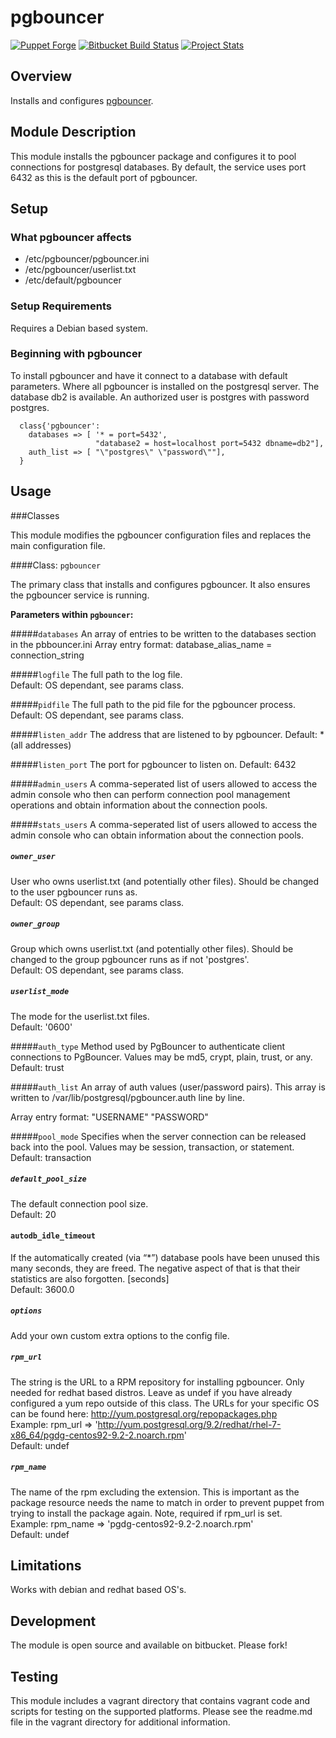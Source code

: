 # pgbouncer

[![Puppet Forge](http://img.shields.io/puppetforge/v/landcareresearch/pgbouncer.svg)](https://forge.puppetlabs.com/landcaresearch/pgbouncer)
[![Bitbucket Build Status](http://build.landcareresearch.co.nz/app/rest/builds/buildType%3A%28id%3ALinuxAdmin_PuppetPgbouncer_PuppetPgbouncer%29/statusIcon)](http://build.landcareresearch.co.nz/viewType.html?buildTypeId=LinuxAdmin_PuppetPgbouncer_PuppetPgbouncer&guest=1)
[![Project Stats](https://www.openhub.net/p/puppet-pgbouncer/widgets/project_thin_badge.gif)](https://www.openhub.net/p/puppet-pgbouncer)

## Overview
Installs and configures [pgbouncer](https://wiki.postgresql.org/wiki/PgBouncer).

## Module Description
This module installs the pgbouncer package and configures it to pool connections for postgresql databases.
By default, the service uses port 6432 as this is the default port of pgbouncer.

## Setup

### What pgbouncer affects

* /etc/pgbouncer/pgbouncer.ini
* /etc/pgbouncer/userlist.txt
* /etc/default/pgbouncer

### Setup Requirements 

Requires a Debian based system.

### Beginning with pgbouncer 

To install pgbouncer and have it connect to a database with default parameters.
Where all pgbouncer is installed on the postgresql server.  The database db2 is available.  An authorized user is postgres with password postgres.

```puppet 
  class{'pgbouncer': 
    databases => [ '* = port=5432',
                   "database2 = host=localhost port=5432 dbname=db2"],
    auth_list => [ "\"postgres\" \"password\""],
  }
```

## Usage

###Classes

This module modifies the pgbouncer configuration files and replaces the main configuration file.

####Class: `pgbouncer`

The primary class that installs and configures pgbouncer.  It also ensures the pgbouncer service is running.

**Parameters within `pgbouncer`:**

#####`databases`
An array of entries to be written to the databases section in the pbbouncer.ini
Array entry format: database_alias_name = connection_string

#####`logfile`
The full path to the log file.  
Default: OS dependant, see params class.

#####`pidfile`
The full path to the pid file for the pgbouncer process.  
Default: OS dependant, see params class.

#####`listen_addr`
The address that are listened to by pgbouncer.
Default: * (all addresses)

#####`listen_port`
The port for pgbouncer to listen on.
Default: 6432

#####`admin_users`
A comma-seperated list of users allowed to access the admin console who
then can perform connection pool management operations and obtain
information about the connection pools.

#####`stats_users`
A comma-seperated list of users allowed to access the admin console
who can obtain information about the connection pools.

##### `owner_user`
User who owns userlist.txt (and potentially other files). Should be changed to the user pgbouncer runs as.  
Default: OS dependant, see params class.

##### `owner_group`
Group which owns userlist.txt (and potentially other files). Should be changed to the group pgbouncer runs as if not 'postgres'.  
Default: OS dependant, see params class.

##### `userlist_mode`
The mode for the userlist.txt files.  
Default: '0600'

#####`auth_type`
Method used by PgBouncer to authenticate client connections
to PgBouncer. Values may be md5, crypt, plain, trust, or any. 
Default: trust

#####`auth_list`
An array of auth values (user/password pairs).
This array is written to /var/lib/postgresql/pgbouncer.auth line by line.

Array entry format: "USERNAME" "PASSWORD"

#####`pool_mode`
Specifies when the server connection can be released back
into the pool. Values may be session, transaction, or statement. 
Default: transaction

##### `default_pool_size`
The default connection pool size.  
Default: 20

#### `autodb_idle_timeout`
If the automatically created (via “*”) database pools have been unused
this many seconds, they are freed. The negative aspect of that is that
their statistics are also forgotten. [seconds]  
Default: 3600.0

##### `options`
Add your own custom extra options to the config file.

##### `rpm_url`
The string is the URL to a RPM repository for installing pgbouncer.
Only needed for redhat based distros.
Leave as undef if you have already configured a yum repo outside of this class.
The URLs for your specific OS can be found here: http://yum.postgresql.org/repopackages.php  
Example: rpm_url => 'http://yum.postgresql.org/9.2/redhat/rhel-7-x86_64/pgdg-centos92-9.2-2.noarch.rpm'  
Default: undef

##### `rpm_name`
The name of the rpm excluding the extension.
This is important as the package resource needs the name to match in order to prevent puppet from trying to install the package again.
Note, required if rpm_url is set.  
Example: rpm_name => 'pgdg-centos92-9.2-2.noarch.rpm'  
Default: undef

## Limitations

Works with debian and redhat based OS's.

## Development

The module is open source and available on bitbucket.  Please fork!

## Testing

This module includes a vagrant directory that contains vagrant code and scripts for testing on the supported platforms.
Please see the readme.md file in the vagrant directory for additional information.
